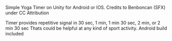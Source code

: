 Simple Yoga Timer on Unity for Android or IOS. Credits to Benboncan (SFX) under CC Attribution

Timer provides repetitive signal in 30 sec, 1 min, 1 min 30 sec, 2 min, or 2 min 30 sec Thats could be helpful at any kind of sport activity. Android build included
